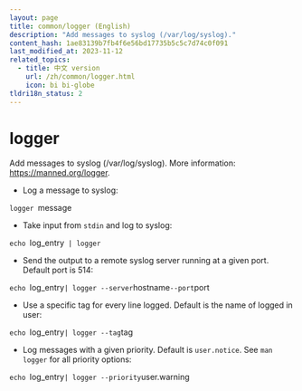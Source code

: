```yaml
---
layout: page
title: common/logger (English)
description: "Add messages to syslog (/var/log/syslog)."
content_hash: 1ae83139b7fb4f6e56bd17735b5c5c7d74c0f091
last_modified_at: 2023-11-12
related_topics:
  - title: 中文 version
    url: /zh/common/logger.html
    icon: bi bi-globe
tldri18n_status: 2
---
```

# logger

Add messages to syslog (/var/log/syslog).
More information: <https://manned.org/logger>.

- Log a message to syslog:

`logger `<span class="tldr-var badge badge-pill bg-dark-lm bg-white-dm text-white-lm text-dark-dm font-weight-bold">message</span>

- Take input from `stdin` and log to syslog:

`echo `<span class="tldr-var badge badge-pill bg-dark-lm bg-white-dm text-white-lm text-dark-dm font-weight-bold">log_entry</span>` | logger`

- Send the output to a remote syslog server running at a given port. Default port is 514:

`echo `<span class="tldr-var badge badge-pill bg-dark-lm bg-white-dm text-white-lm text-dark-dm font-weight-bold">log_entry</span>` | logger --server `<span class="tldr-var badge badge-pill bg-dark-lm bg-white-dm text-white-lm text-dark-dm font-weight-bold">hostname</span>` --port `<span class="tldr-var badge badge-pill bg-dark-lm bg-white-dm text-white-lm text-dark-dm font-weight-bold">port</span>

- Use a specific tag for every line logged. Default is the name of logged in user:

`echo `<span class="tldr-var badge badge-pill bg-dark-lm bg-white-dm text-white-lm text-dark-dm font-weight-bold">log_entry</span>` | logger --tag `<span class="tldr-var badge badge-pill bg-dark-lm bg-white-dm text-white-lm text-dark-dm font-weight-bold">tag</span>

- Log messages with a given priority. Default is `user.notice`. See `man logger` for all priority options:

`echo `<span class="tldr-var badge badge-pill bg-dark-lm bg-white-dm text-white-lm text-dark-dm font-weight-bold">log_entry</span>` | logger --priority `<span class="tldr-var badge badge-pill bg-dark-lm bg-white-dm text-white-lm text-dark-dm font-weight-bold">user.warning</span>
